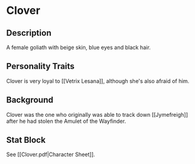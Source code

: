 # Clover
## Description
 A female goliath with beige skin, blue eyes and black hair. 
 
## Personality Traits
Clover is very loyal to [[Vetrix Lesana]], although she's also afraid of him. 

## Background
Clover was the one who originally was able to track down [[Jymefreigh]] after he had stolen the Amulet of the Wayfinder. 

## Stat Block
See [[Clover.pdf|Character Sheet]].